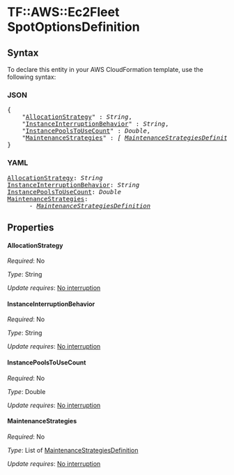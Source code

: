 # TF::AWS::Ec2Fleet SpotOptionsDefinition

## Syntax

To declare this entity in your AWS CloudFormation template, use the following syntax:

### JSON

<pre>
{
    "<a href="#allocationstrategy" title="AllocationStrategy">AllocationStrategy</a>" : <i>String</i>,
    "<a href="#instanceinterruptionbehavior" title="InstanceInterruptionBehavior">InstanceInterruptionBehavior</a>" : <i>String</i>,
    "<a href="#instancepoolstousecount" title="InstancePoolsToUseCount">InstancePoolsToUseCount</a>" : <i>Double</i>,
    "<a href="#maintenancestrategies" title="MaintenanceStrategies">MaintenanceStrategies</a>" : <i>[ <a href="maintenancestrategiesdefinition.md">MaintenanceStrategiesDefinition</a>, ... ]</i>
}
</pre>

### YAML

<pre>
<a href="#allocationstrategy" title="AllocationStrategy">AllocationStrategy</a>: <i>String</i>
<a href="#instanceinterruptionbehavior" title="InstanceInterruptionBehavior">InstanceInterruptionBehavior</a>: <i>String</i>
<a href="#instancepoolstousecount" title="InstancePoolsToUseCount">InstancePoolsToUseCount</a>: <i>Double</i>
<a href="#maintenancestrategies" title="MaintenanceStrategies">MaintenanceStrategies</a>: <i>
      - <a href="maintenancestrategiesdefinition.md">MaintenanceStrategiesDefinition</a></i>
</pre>

## Properties

#### AllocationStrategy

_Required_: No

_Type_: String

_Update requires_: [No interruption](https://docs.aws.amazon.com/AWSCloudFormation/latest/UserGuide/using-cfn-updating-stacks-update-behaviors.html#update-no-interrupt)

#### InstanceInterruptionBehavior

_Required_: No

_Type_: String

_Update requires_: [No interruption](https://docs.aws.amazon.com/AWSCloudFormation/latest/UserGuide/using-cfn-updating-stacks-update-behaviors.html#update-no-interrupt)

#### InstancePoolsToUseCount

_Required_: No

_Type_: Double

_Update requires_: [No interruption](https://docs.aws.amazon.com/AWSCloudFormation/latest/UserGuide/using-cfn-updating-stacks-update-behaviors.html#update-no-interrupt)

#### MaintenanceStrategies

_Required_: No

_Type_: List of <a href="maintenancestrategiesdefinition.md">MaintenanceStrategiesDefinition</a>

_Update requires_: [No interruption](https://docs.aws.amazon.com/AWSCloudFormation/latest/UserGuide/using-cfn-updating-stacks-update-behaviors.html#update-no-interrupt)

